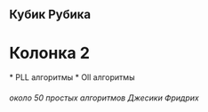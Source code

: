 <div class="container">
  <div class="row">
    <div class="col-xs-5 col1">
      <h2>Кубик Рубика<h2>
    </div>
    <div class="col-xs-5 col2">
      <h1>Колонка 2</h1>
    </div>
  </div>
 </div>
* PLL алгоритмы
* Oll алгоритмы





<h6 50> около 50 простых алгоритмов Джесики Фридрих
